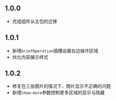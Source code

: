 ## 1.0.0

- 完成组件从主包的迁移

## 1.0.1

- 新增`briefOperation`插槽设置右边操作区域
- 优化内容展示样式

## 1.0.2

- 修复在三张图片的情况下，图片显示不正确的问题
- 新增`show-more`参数控制更多区域的显示与隐藏